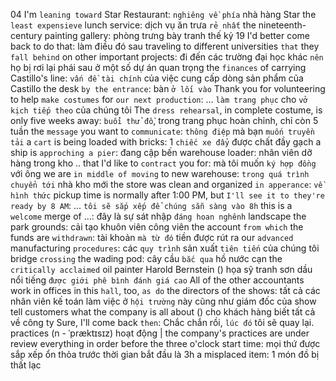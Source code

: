 04
I'm `leaning toward` Star Restaurant: `nghiêng về phía` nhà hàng Star
the `least expensieve` lunch service: dịch vụ ăn trưa `rẻ nhất`
the nineteenth-century painting gallery: phòng trưng bày tranh thế kỷ 19
I'd better come back to do that: làm điều đó sau
traveling to different universities `that` they `fall behind` on other important projects: đi đến các trường đại học khác `nên` họ bị rơi lại phái sau ở một số dự án quan trọng
the `finances` of carrying Castillo's line: `vấn đề tài chính` của việc cung cấp dòng sản phẩm của Castillo
the desk `by the entrance`: bàn `ở lối vào`
Thank you for volunteering to help `make costumes` for `our next production`: ... `làm trang phục` cho `vở kịch tiếp theo` của chúng tôi
The `dress rehearsal`, in complete costume, is only five weeks away: `buổi thử đồ`, trong trang phục hoàn chỉnh, chỉ còn 5 tuần
the `message` you want to `communicate`: `thông điệp` mà bạn `muốn truyền tải`
a `cart` is being loaded with bricks: 1 `chiếc xe đẩy` được chất đầy gạch
a ship is `approching a pier`: đang cập bến
warehouse loader: nhân viên dỡ hàng trong kho
.. that I'd like to `contract` you for: mà tôi muốn `ký hợp đồng` với ông 
we are `in middle of moving` to new warehouse: `trong quá trình chuyển tới` nhà kho mới
the store was clean and organized `in apperance`: `về hình thức`
pickup time is normally after 1:00 PM, but `I'll see it to they're ready by 8 AM`: ... `tôi sẽ sắp xếp để chúng sẵn sàng vào 8h`
this is a `welcome` merge of ...: đây là sự sát nhập `đáng hoan nghênh`
landscape the park grounds: cải tạo khuôn viên công viên
the account `from which` the funds are `withdrawn`: tài khoản `mà từ đó` tiền được rút ra
our `advanced` manufacturing `procedures`: các `quy trình` sản xuất `tiên tiến` của chúng tôi
bridge `crossing` the wading pod: cây cầu `bắc qua` hồ nước cạn
the `critically acclaimed` oil painter Harold Bernstein () họa sỹ tranh sơn dầu nổi tiếng `được giới phê bình đánh giá cao`
All of the other accountants work in offices in this `hall`, too, `as do` the directors of the shows: tất cả các nhân viên kế toán làm việc ở `hội trường` này cũng như giám đốc của show
tell customers what the company is all about () cho khách hàng biết tất cả về công ty
Sure, I'll come back `then`: Chắc chắn rồi, `lúc đó` tôi sẽ quay lại.
practices (n - ˈpræktɪsɪz) hoạt động | the company's practices are under review
everything in order before the three o'clock start time: mọi thứ được sắp xếp ổn thỏa trước thời gian bắt đầu là 3h
a misplaced item: 1 món đồ bị thất lạc